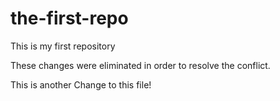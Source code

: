# the-first-repo
This is my first repository

These changes were eliminated in order to resolve the conflict.

This is another Change to this file!
